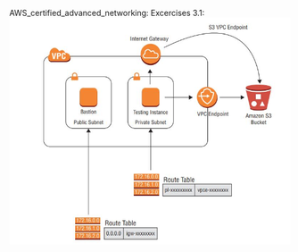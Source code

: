 AWS_certified_advanced_networking: 
Excercises 3.1:
![Screenshot](https://github.com/lunatic-def/Terraform-Project/blob/main/AWS_certified_advanced_network/3.1_NetworkEx/3.1.JPG)
